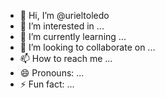 - 👋 Hi, I’m @urieltoledo
- 👀 I’m interested in ...
- 🌱 I’m currently learning ...
- 💞️ I’m looking to collaborate on ...
- 📫 How to reach me ...
- 😄 Pronouns: ...
- ⚡ Fun fact: ...

<!---
urieltoledo/urieltoledo is a ✨ special ✨ repository because its `README.md` (this file) appears on your GitHub profile.
You can click the Preview link to take a look at your changes.
--->
